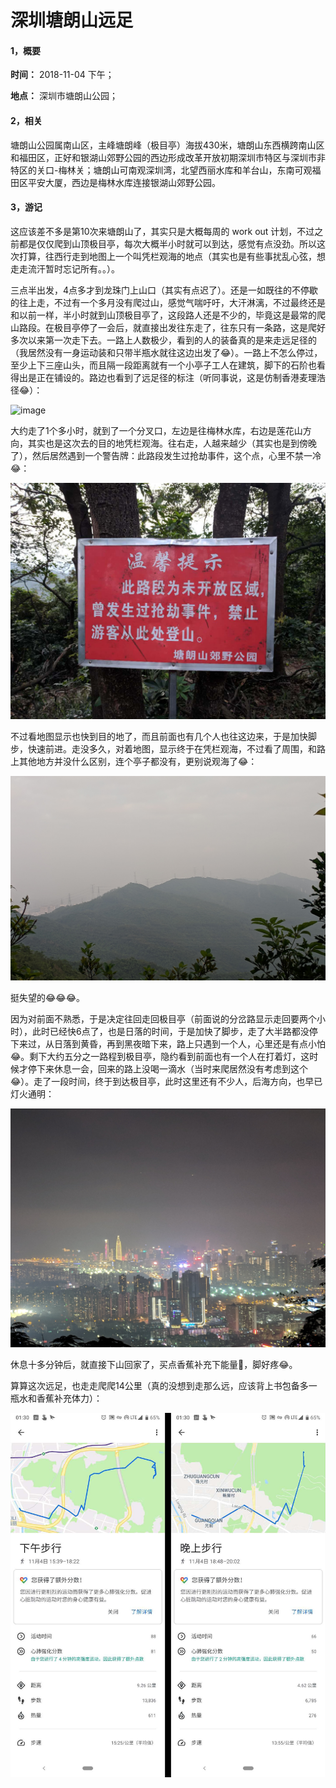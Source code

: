 # 深圳塘朗山远足

#### 1，概要

**时间：** 2018-11-04 下午；

**地点：** 深圳市塘朗山公园；

#### 2，相关

塘朗山公园属南山区，主峰塘朗峰（极目亭）海拔430米，塘朗山东西横跨南山区和福田区，正好和银湖山郊野公园的西边形成改革开放初期深圳市特区与深圳市非特区的关口-梅林关；塘朗山可南观深圳湾，北望西丽水库和羊台山，东南可观福田区平安大厦，西边是梅林水库连接银湖山郊野公园。

#### 3，游记

这应该差不多是第10次来塘朗山了，其实只是大概每周的 work out 计划，不过之前都是仅仅爬到山顶极目亭，每次大概半小时就可以到达，感觉有点没劲。所以这次打算，往西行走到地图上一个叫凭栏观海的地点（其实也是有些事扰乱心弦，想走走流汗暂时忘记所有。。）。

三点半出发，4点多才到龙珠门上山口（其实有点迟了）。还是一如既往的不停歇的往上走，不过有一个多月没有爬过山，感觉气喘吁吁，大汗淋漓，不过最终还是和以前一样，半小时就到山顶极目亭了，这段路人还是不少的，毕竟这是最常的爬山路段。在极目亭停了一会后，就直接出发往东走了，往东只有一条路，这是爬好多次以来第一次走下去。一路上人数极少，看到的人的装备真的是来走远足径的（我居然没有一身运动装和只带半瓶水就往这边出发了😂）。一路上不怎么停过，至少上下三座山头，而且隔一段距离就有一个小亭子工人在建筑，脚下的石阶也看得出是正在铺设的。路边也看到了远足径的标注（听同事说，这是仿制香港麦理浩径😂）：

![image](https://github.com/XYScience/Blog/raw/master/Life/2018/11月/深圳塘朗山远足/Screenshot/hiking_mark.jpg)

大约走了1个多小时，就到了一个分叉口，左边是往梅林水库，右边是莲花山方向，其实也是这次去的目的地凭栏观海。往右走，人越来越少（其实也是到傍晚了），然后居然遇到一个警告牌：此路段发生过抢劫事件，这个点，心里不禁一冷😂：

![image](https://github.com/XYScience/Blog/raw/master/Life/2018/11月/深圳塘朗山远足/Screenshot/warning.jpg)

不过看地图显示也快到目的地了，而且前面也有几个人也往这边来，于是加快脚步，快速前进。走没多久，对着地图，显示终于在凭栏观海，不过看了周围，和路上其他地方并没什么区别，连个亭子都没有，更别说观海了😂：

![image](https://github.com/XYScience/Blog/raw/master/Life/2018/11月/深圳塘朗山远足/Screenshot/凭栏观海.jpg)

挺失望的😂😂😂。

因为对前面不熟悉，于是决定往回走回极目亭（前面说的分岔路显示走回要两个小时），此时已经快6点了，也是日落的时间，于是加快了脚步，走了大半路都没停下来过，从日落到黄昏，再到黑夜暗下来，路上只遇到一个人，心里还是有点小怕😂。剩下大约五分之一路程到极目亭，隐约看到前面也有一个人在打着灯，这时候才停下来休息一会，回来的路上没喝一滴水（当时来爬居然没有考虑到这个😂）。走了一段时间，终于到达极目亭，此时这里还有不少人，后海方向，也早已灯火通明：

![image](https://github.com/XYScience/Blog/raw/master/Life/2018/11月/深圳塘朗山远足/Screenshot/night_scene.jpg)

休息十多分钟后，就直接下山回家了，买点香蕉补充下能量🍌，脚好疼😂。

算算这次远足，也走走爬爬14公里（真的没想到走那么远，应该背上书包备多一瓶水和香蕉补充体力）：

![image](https://github.com/XYScience/Blog/raw/master/Life/2018/11月/深圳塘朗山远足/Screenshot/map_path.jpg)

